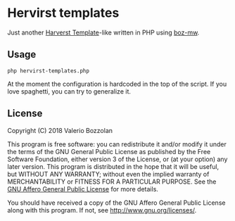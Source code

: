 # Hervirst templates

Just another [Harverst Template](https://tools.wmflabs.org/pltools/harvesttemplates/)-like written in PHP using [boz-mw](https://github.com/valerio-bozzolan/boz-mw).

## Usage

    php hervirst-templates.php

At the moment the configuration is hardcoded in the top of the script. If you love spaghetti, you can try to generalize it.

## License

Copyright (C) 2018 Valerio Bozzolan

This program is free software: you can redistribute it and/or modify it under the terms of the GNU General Public License as published by the Free Software Foundation, either version 3 of the License, or (at your option) any later version. This program is distributed in the hope that it will be useful, but WITHOUT ANY WARRANTY; without even the implied warranty of MERCHANTABILITY or FITNESS FOR A PARTICULAR PURPOSE. See the [GNU Affero General Public License](LICENSE.md) for more details.

You should have received a copy of the GNU Affero General Public License along with this program. If not, see <http://www.gnu.org/licenses/>.

